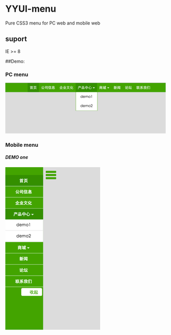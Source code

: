# YYUI-menu
Pure CSS3 menu for PC web and mobile web

## suport
 IE >= 8

##Demo:

### PC menu

![pc-menu](./demo/menu-pc.png)

### Mobile menu

##### DEMO one

![mobile-demo-one](./demo/menu01.png)